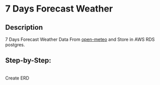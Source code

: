 <h1>7 Days Forecast Weather</h1>

<h2>Description</h2>
7 Days Forecast Weather Data From <a href="https://open-meteo.com/">open-meteo</a> and Store in AWS RDS postgres.
<br />


<h2>Step-by-Step:</h2>

<br />
Create ERD
<br/>
<br />



<!--
 ```diff
- text in red
+ text in green
! text in orange
# text in gray
@@ text in purple (and bold)@@
```
--!>

